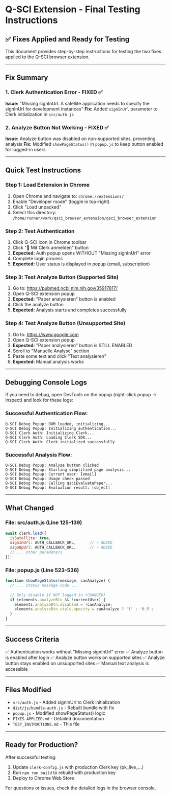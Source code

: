 # Q-SCI Extension - Final Testing Instructions

## ✅ Fixes Applied and Ready for Testing

This document provides step-by-step instructions for testing the two fixes applied to the Q-SCI browser extension.

---

## Fix Summary

### 1. Clerk Authentication Error - FIXED ✅
**Issue:** "Missing signInUrl. A satellite application needs to specify the signInUrl for development instances"
**Fix:** Added `signInUrl` parameter to Clerk initialization in `src/auth.js`

### 2. Analyze Button Not Working - FIXED ✅  
**Issue:** Analyze button was disabled on non-supported sites, preventing analysis
**Fix:** Modified `showPageStatus()` in `popup.js` to keep button enabled for logged-in users

---

## Quick Test Instructions

### Step 1: Load Extension in Chrome
1. Open Chrome and navigate to: `chrome://extensions/`
2. Enable "Developer mode" (toggle in top-right)
3. Click "Load unpacked"
4. Select this directory: `/home/runner/work/qsci_browser_extension/qsci_browser_extension`

### Step 2: Test Authentication
1. Click Q-SCI icon in Chrome toolbar
2. Click "🔐 Mit Clerk anmelden" button
3. **Expected:** Auth popup opens WITHOUT "Missing signInUrl" error
4. Complete login process
5. **Expected:** User status is displayed in popup (email, subscription)

### Step 3: Test Analyze Button (Supported Site)
1. Go to: https://pubmed.ncbi.nlm.nih.gov/35917817/
2. Open Q-SCI extension popup
3. **Expected:** "Paper analysieren" button is enabled
4. Click the analyze button
5. **Expected:** Analysis starts and completes successfully

### Step 4: Test Analyze Button (Unsupported Site)
1. Go to: https://www.google.com
2. Open Q-SCI extension popup
3. **Expected:** "Paper analysieren" button is STILL ENABLED
4. Scroll to "Manuelle Analyse" section
5. Paste some text and click "Text analysieren"
6. **Expected:** Manual analysis works

---

## Debugging Console Logs

If you need to debug, open DevTools on the popup (right-click popup → Inspect) and look for these logs:

### Successful Authentication Flow:
```
Q-SCI Debug Popup: DOM loaded, initializing...
Q-SCI Debug Popup: Initializing authentication...
Q-SCI Clerk Auth: Initializing Clerk...
Q-SCI Clerk Auth: Loading Clerk SDK...
Q-SCI Clerk Auth: Clerk initialized successfully
```

### Successful Analysis Flow:
```
Q-SCI Debug Popup: Analyze button clicked
Q-SCI Debug Popup: Starting simplified page analysis...
Q-SCI Debug Popup: Current user: [email]
Q-SCI Debug Popup: Usage check passed
Q-SCI Debug Popup: Calling qsciEvaluatePaper...
Q-SCI Debug Popup: Evaluation result: [object]
```

---

## What Changed

### File: src/auth.js (Line 125-139)
```javascript
await clerk.load({
  isSatellite: true,
  signInUrl: AUTH_CALLBACK_URL,      // ← ADDED
  signUpUrl: AUTH_CALLBACK_URL,      // ← ADDED
  // ... other parameters
});
```

### File: popup.js (Line 523-536)
```javascript
function showPageStatus(message, canAnalyze) {
  // ... status message code ...
  
  // Only disable if NOT logged in (CHANGED)
  if (elements.analyzeBtn && !currentUser) {
    elements.analyzeBtn.disabled = !canAnalyze;
    elements.analyzeBtn.style.opacity = canAnalyze ? '1' : '0.5';
  }
}
```

---

## Success Criteria

✅ Authentication works without "Missing signInUrl" error
✅ Analyze button is enabled after login
✅ Analyze button works on supported sites
✅ Analyze button stays enabled on unsupported sites
✅ Manual text analysis is accessible

---

## Files Modified

- `src/auth.js` - Added signInUrl to Clerk initialization
- `dist/js/bundle-auth.js` - Rebuilt bundle with fix
- `popup.js` - Modified showPageStatus() logic
- `FIXES_APPLIED.md` - Detailed documentation
- `TEST_INSTRUCTIONS.md` - This file

---

## Ready for Production?

After successful testing:
1. Update `clerk-config.js` with production Clerk key (pk_live_...)
2. Run `npm run build` to rebuild with production key
3. Deploy to Chrome Web Store

For questions or issues, check the detailed logs in the browser console.
